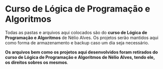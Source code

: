 # Curso de Lógica de Programação e Algoritmos

Todas as pastas e arquivos aqui colocados são do **curso de Lógica de Programação e Algoritmos** de Nélio Alves. Os projetos serão mantidos aqui como forma de armazenamento e backup caso um dia seja necessário.

**Os arquivos bem como os projetos aqui desenvolvidos foram retirados do curso de Lógica de Programação e Algoritmos de Nélio Alves, tendo ele, os direitos sobres os mesmos**.
